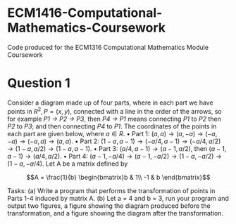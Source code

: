 # ECM1416-Computational-Mathematics-Coursework

Code produced for the ECM1316 Computational Mathematics Module Coursework

# Question 1
Consider a diagram made up of four parts, where in each part we have points in $R^2,P=(x,y)$,
connected with a line in the order of the arrows, so for example
*P1 → P2 → P3*, then *P4 → P1*
means connecting *P1* to *P2* then *P2* to *P3*; and then connecting *P4* to *P1*. The coordinates of the points in each part
are given below, where $a∈R$.
• Part 1: $(a,a)→(a,−a)→(−a,−a)→(−a,a)→(a,a)$.
• Part 2: $(1−a,a−1)→(−a/4,a−1)→(−a/4,a/2)→(1−a,a/2)→(1−a,a−1)$.
• Part 3: $(a/4,a−1)→(a−1,a/2)$, then $(a−1,a−1)→(a/4,a/2)$.
• Part 4: $(a−1,−a/4)→(a−1,−a/2)→(1−a,−a/2)→(1−a,−a/4)$.
Let A be a matrix defined by

$$A = \frac{1}{b} \begin{bmatrix}b & 1\\
-1 & b \end{bmatrix}$$

Tasks:
(a) Write a program that performs the transformation of points in Parts 1-4 induced by matrix A.
(b) Let a = 4 and b = 3, run your program and output two figures, a figure showing the diagram produced before
the transformation, and a figure showing the diagram after the transformation.
